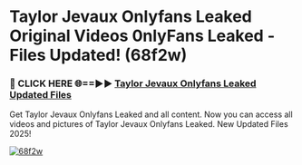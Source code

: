 # Taylor Jevaux Onlyfans Leaked Original Videos 0nlyFans Leaked - Files Updated! (68f2w)

<h3>🔴 CLICK HERE 🌐==►► <a href="https://tinyurl.com/4seja8ks" rel="nofollow">Taylor Jevaux Onlyfans Leaked Updated Files</a></h3>

Get Taylor Jevaux Onlyfans Leaked and all content. Now you can access all videos and pictures of Taylor Jevaux Onlyfans Leaked. New Updated Files 2025!

[![68f2w](https://i.imgur.com/EWjZXRe.gif)](https://tinyurl.com/4seja8ks)
